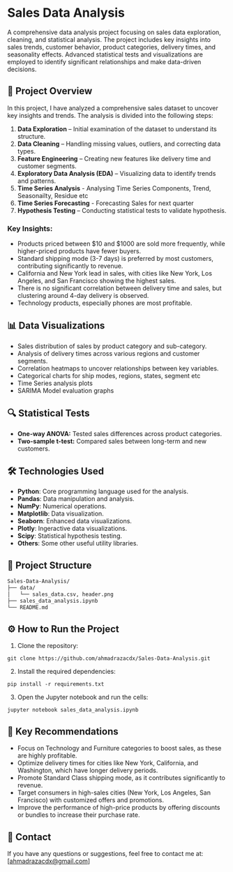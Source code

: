 # Sales Data Analysis
A comprehensive data analysis project focusing on sales data exploration, cleaning, and statistical analysis. The project includes key insights into sales trends, customer behavior, product categories, delivery times, and seasonality effects. Advanced statistical tests and visualizations are employed to identify significant relationships and make data-driven decisions.
## 📝 Project Overview
In this project, I have analyzed a comprehensive sales dataset to uncover key insights and trends. The analysis is divided into the following steps:
1. **Data Exploration** – Initial examination of the dataset to understand its structure.
2. **Data Cleaning** – Handling missing values, outliers, and correcting data types.
3. **Feature Engineering** – Creating new features like delivery time and customer segments.
4. **Exploratory Data Analysis (EDA)** – Visualizing data to identify trends and patterns.
5. **Time Series Analysis** - Analysing Time Series Components, Trend, Seasonailty, Residue etc
6. **Time Series Forecasting** - Forecasting Sales for next quarter
7. **Hypothesis Testing** – Conducting statistical tests to validate hypothesis.

### Key Insights:
- Products priced between $10 and $1000 are sold more frequently, while higher-priced products have fewer buyers.
- Standard shipping mode (3-7 days) is preferred by most customers, contributing significantly to revenue.
- California and New York lead in sales, with cities like New York, Los Angeles, and San Francisco showing the highest sales.
- There is no significant correlation between delivery time and sales, but clustering around 4-day delivery is observed.
- Technology products, especially phones are most profitable.

## 📊 Data Visualizations
- Sales distribution of sales by product category and sub-category.
- Analysis of delivery times across various regions and customer segments.
- Correlation heatmaps to uncover relationships between key variables.
- Categorical charts for ship modes, regions, states, segment etc
- Time Series analysis plots
- SARIMA Model evaluation graphs

## 🔍 Statistical Tests
- **One-way ANOVA:** Tested sales differences across product categories.
- **Two-sample t-test:** Compared sales between long-term and new customers.

## 🛠 Technologies Used
- **Python**: Core programming language used for the analysis.
- **Pandas**: Data manipulation and analysis.
- **NumPy**: Numerical operations.
- **Matplotlib**: Data visualization.
- **Seaborn**: Enhanced data visualizations.
- **Plotly**: Ingeractive data visualizations.
- **Scipy**: Statistical hypothesis testing.
- **Others**: Some other useful utility libraries.

## 📁 Project Structure
```bash
Sales-Data-Analysis/
├── data/
│   └── sales_data.csv, header.png
├── sales_data_analysis.ipynb  
└── README.md                  
```

## ⚙️ How to Run the Project
1. Clone the repository:
```
git clone https://github.com/ahmadrazacdx/Sales-Data-Analysis.git
```
2. Install the required dependencies:
```
pip install -r requirements.txt
```
3. Open the Jupyter notebook and run the cells:
```
jupyter notebook sales_data_analysis.ipynb
```
## 📌 Key Recommendations
- Focus on Technology and Furniture categories to boost sales, as these are highly profitable.
- Optimize delivery times for cities like New York, California, and Washington, which have longer delivery periods.
- Promote Standard Class shipping mode, as it contributes significantly to revenue.
- Target consumers in high-sales cities (New York, Los Angeles, San Francisco) with customized offers and promotions.
- Improve the performance of high-price products by offering discounts or bundles to increase their purchase rate.
## 📧 Contact
If you have any questions or suggestions, feel free to contact me at: [ahmadrazacdx@gmail.com]
